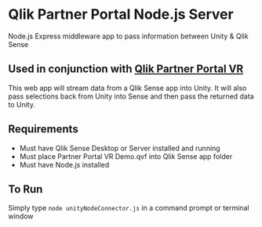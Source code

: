 # Qlik Partner Portal Node.js Server
Node.js Express middleware app to pass information between Unity &amp; Qlik Sense

## Used in conjunction with  [Qlik Partner Portal VR](https://github.com/ImmersiveAnalytics/QlikPartnerPortalVR)
This web app will stream data from a Qlik Sense app into Unity. It will also pass selections back from Unity into Sense and then pass the returned data to Unity.

## Requirements
- Must have Qlik Sense Desktop or Server installed and running
- Must place Partner Portal VR Demo.qvf into Qlik Sense app folder
- Must have Node.js installed

## To Run
Simply type `node unityNodeConnector.js` in a command prompt or terminal window
